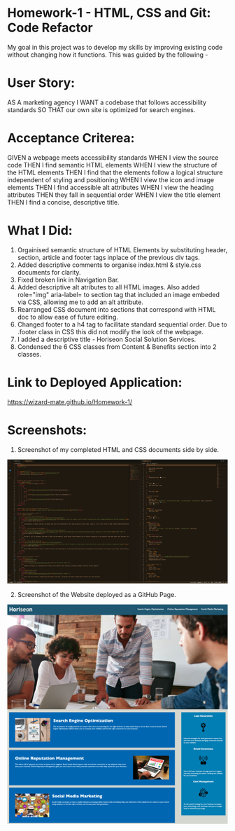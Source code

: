 # Homework-1 - HTML, CSS and Git: Code Refactor

My goal in this project was to develop my skills by improving existing code without changing how it functions. This was guided by the following - 

# User Story:

AS A marketing agency
I WANT a codebase that follows accessibility standards
SO THAT our own site is optimized for search engines.

# Acceptance Criterea:

GIVEN a webpage meets accessibility standards
WHEN I view the source code
THEN I find semantic HTML elements
WHEN I view the structure of the HTML elements
THEN I find that the elements follow a logical structure independent of styling and positioning
WHEN I view the icon and image elements
THEN I find accessible alt attributes
WHEN I view the heading attributes
THEN they fall in sequential order
WHEN I view the title element
THEN I find a concise, descriptive title.

# What I Did:

1. Orgainised semantic structure of HTML Elements by substituting header, section, article and footer tags inplace of the previous div tags.
2.  Added descriptive comments to organise index.html & style.css documents for clarity.
3. Fixed broken link in Navigation Bar.
4. Added descriptive alt atributes to all HTML images. Also added role="img" aria-label= to section tag that included an image embeded via CSS, allowing me to add an alt attribute.
5. Rearranged CSS document into sections that correspond with HTML doc to allow ease of future editing.
6. Changed footer to a h4 tag to facilitate standard sequential order. Due to .footer class in CSS this did not modify the look of the webpage.
7. I added a descriptive title - Horiseon Social Solution Services.
8. Condensed the 6 CSS classes from Content & Benefits section into 2 classes.

# Link to Deployed Application:

https://wizard-mate.github.io/Homework-1/

# Screenshots:

1. Screenshot of my completed HTML and CSS documents side by side.

![Screenshot of my completed HTML and CSS documents side by side.](/assets/images/HTML-CSS-Image2.png?raw=true "HTML CSS")

2. Screenshot of the Website deployed as a GitHub Page.

![Screenshot of the Website deployed as a GitHub Page.](/assets/images/Deployed-Website.png?raw=true "Deployed")
